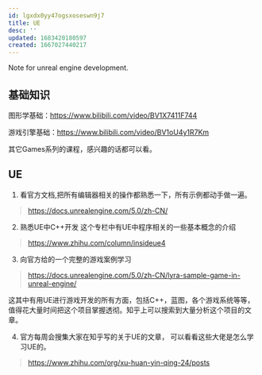 ```yaml
---
id: lgxdx0yy47ogsxoseswn9j7
title: UE
desc: ''
updated: 1683420180597
created: 1667027440217
---
```


Note for unreal engine development.

## 基础知识
图形学基础：https://www.bilibili.com/video/BV1X7411F744

游戏引擎基础：https://www.bilibili.com/video/BV1oU4y1R7Km

其它Games系列的课程，感兴趣的话都可以看。

## UE
1. 看官方文档,把所有编辑器相关的操作都熟悉一下，所有示例都动手做一遍。
> https://docs.unrealengine.com/5.0/zh-CN/


2. 熟悉UE中C++开发
这个专栏中有UE中程序相关的一些基本概念的介绍
> https://www.zhihu.com/column/insideue4

3. 向官方给的一个完整的游戏案例学习
> https://docs.unrealengine.com/5.0/zh-CN/lyra-sample-game-in-unreal-engine/

这其中有用UE进行游戏开发的所有方面，包括C++，蓝图，各个游戏系统等等，值得花大量时间把这个项目掌握透彻。知乎上可以搜索到大量分析这个项目的文章。

4. 官方每周会搜集大家在知乎写的关于UE的文章， 可以看看这些大佬是怎么学习UE的。

> https://www.zhihu.com/org/xu-huan-yin-qing-24/posts


